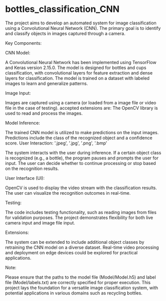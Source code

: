 # bottles_classification_CNN
The project aims to develop an automated system for image classification using a Convolutional Neural Network (CNN). The primary goal is to identify and classify objects in images captured through a camera.

Key Components:

CNN Model:

A Convolutional Neural Network has been implemented using TensorFlow and Keras version 2.15.0.
The model is designed for bottles and cups classification, with convolutional layers for feature extraction and dense layers for classification.
The model is trained on a dataset with labeled images to learn and generalize patterns.

Image Input:

Images are captured using a camera (or loaded from a image file or video file in the case of testing).
accepted extensions are: 
The OpenCV library is used to read and process the images.

Model Inference:

The trained CNN model is utilized to make predictions on the input images.
Predictions include the class of the recognized object and a confidence score.
User Interaction: '.jpeg', '.jpg', '.png', '.bmp'

The system interacts with the user during inference.
If a certain object class is recognized (e.g., a bottle), the program pauses and prompts the user for input.
The user can decide whether to continue processing or stop based on the recognition results.

User Interface (UI):

OpenCV is used to display the video stream with the classification results.
The user can visualize the recognition outcomes in real-time.

Testing:

The code includes testing functionality, such as reading images from files for validation purposes.
The project demonstrates flexibility for both live camera input and image file input.

Extensions:

The system can be extended to include additional object classes by retraining the CNN model on a diverse dataset.
Real-time video processing and deployment on edge devices could be explored for practical applications.

Note:

Please ensure that the paths to the model file (Model/Model.h5) and label file (Model/labels.txt) are correctly specified for proper execution.
This project lays the foundation for a versatile image classification system, with potential applications in various domains such as recycling bottles.
